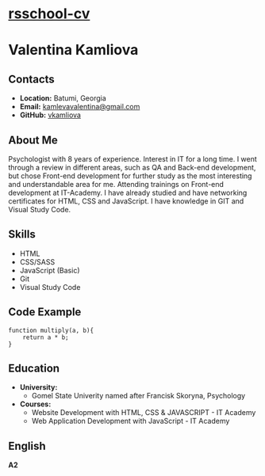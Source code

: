 # __[rsschool-cv](https://vkamliova.github.io/rsschool-cv/)__

# __Valentina Kamliova__

## __Contacts__
- __Location:__ Batumi, Georgia
- __Email:__ kamlevavalentina@gmail.com
- __GitHub:__ [vkamliova](https://github.com/vkamliova)

## __About Me__
Psychologist with 8 years of experience. Interest in IT for a long time. I went through a review in different areas, such as QA and Back-end development, but chose Front-end development for further study as the most interesting and understandable area for me. Attending trainings on Front-end development at IT-Academy. I have already studied and have networking certificates for HTML, CSS and JavaScript. I have knowledge in GIT and Visual Study Code.

## __Skills__
- HTML
- CSS/SASS
- JavaScript (Basic)
- Git
- Visual Study Code

## __Code Example__
```
function multiply(a, b){
    return a * b;
}
```

## __Education__ 
- __University:__
  - Gomel State Univerity named after Francisk Skoryna, Psychology
- __Courses:__
  - Website Development with HTML, CSS & JAVASCRIPT - IT Academy
  - Web Application Development with JavaScript - IT Academy

## __English__
__A2__ 
